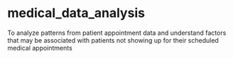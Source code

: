 # medical_data_analysis
To analyze patterns from patient appointment data and understand factors that may be associated with patients not showing up for their scheduled medical appointments
